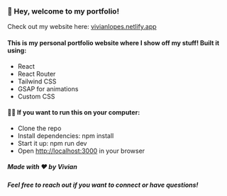 ### 👋 Hey, welcome to my portfolio!

 Check out my website here: [vivianlopes.netlify.app](vivianlopes.netlify.app)

#### This is my personal portfolio website where I show off my stuff! Built it using:

- React
- React Router
- Tailwind CSS
- GSAP for animations
- Custom CSS


#### 🏃‍♀️ If you want to run this on your computer:

- Clone the repo
- Install dependencies: npm install
- Start it up: npm run dev
- Open [http://localhost:3000](http://localhost:3000) in your browser

##### Made with ❤️ by Vivian
##### Feel free to reach out if you want to connect or have questions!